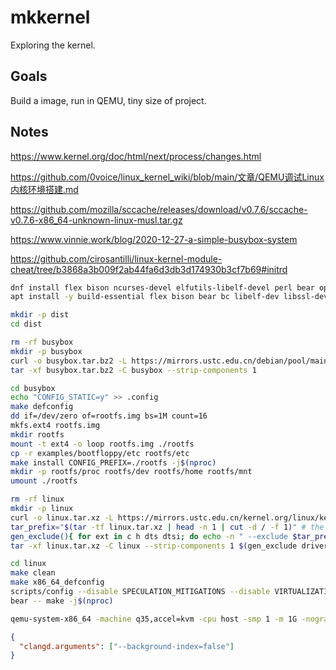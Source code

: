 # mkkernel

Exploring the kernel.

## Goals

Build a image, run in QEMU, tiny size of project.

## Notes

https://www.kernel.org/doc/html/next/process/changes.html

https://github.com/0voice/linux_kernel_wiki/blob/main/文章/QEMU调试Linux内核环境搭建.md

https://github.com/mozilla/sccache/releases/download/v0.7.6/sccache-v0.7.6-x86_64-unknown-linux-musl.tar.gz

https://www.vinnie.work/blog/2020-12-27-a-simple-busybox-system

https://github.com/cirosantilli/linux-kernel-module-cheat/tree/b3868a3b009f2ab44fa6d3db3d174930b3cf7b69#initrd

```sh
dnf install flex bison ncurses-devel elfutils-libelf-devel perl bear openssl-devel
apt install -y build-essential flex bison bear bc libelf-dev libssl-dev libncurses-dev qemu-system-x86
```

```sh
mkdir -p dist
cd dist

rm -rf busybox
mkdir -p busybox
curl -o busybox.tar.bz2 -L https://mirrors.ustc.edu.cn/debian/pool/main/b/busybox/busybox_1.36.1.orig.tar.bz2 # https://www.busybox.net/downloads/busybox-1.36.1.tar.bz2
tar -xf busybox.tar.bz2 -C busybox --strip-components 1

cd busybox
echo "CONFIG_STATIC=y" >> .config
make defconfig
dd if=/dev/zero of=rootfs.img bs=1M count=16
mkfs.ext4 rootfs.img
mkdir rootfs
mount -t ext4 -o loop rootfs.img ./rootfs
cp -r examples/bootfloppy/etc rootfs/etc
make install CONFIG_PREFIX=./rootfs -j$(nproc)
mkdir -p rootfs/proc rootfs/dev rootfs/home rootfs/mnt
umount ./rootfs

rm -rf linux
mkdir -p linux
curl -o linux.tar.xz -L https://mirrors.ustc.edu.cn/kernel.org/linux/kernel/v6.x/linux-6.7.tar.xz # https://cdn.kernel.org/pub/linux/kernel/v4.x/linux-4.19.282.tar.xz
tar_prefix="$(tar -tf linux.tar.xz | head -n 1 | cut -d / -f 1)" # the head command will closes stdout, which prevents tar command from decompressing whole file
gen_exclude(){ for ext in c h dts dtsi; do echo -n " --exclude $tar_prefix/$1/*.$ext" ; done ;}
tar -xf linux.tar.xz -C linux --strip-components 1 $(gen_exclude drivers/gpu/drm) $(gen_exclude drivers/accel) $(gen_exclude sound) $(gen_exclude arch/mips) $(gen_exclude arch/powerpc)

cd linux
make clean
make x86_64_defconfig
scripts/config --disable SPECULATION_MITIGATIONS --disable VIRTUALIZATION --disable SOUND --disable DRM # make menuconfig
bear -- make -j$(nproc)

qemu-system-x86_64 -machine q35,accel=kvm -cpu host -smp 1 -m 1G -nographic -kernel linux/arch/x86_64/boot/bzImage -hda busybox/rootfs.img -append "root=/dev/sda console=ttyS0"
```

```json
{
  "clangd.arguments": ["--background-index=false"]
}
```

